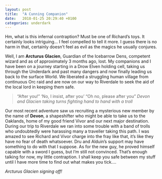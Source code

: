 ```yaml
---
layout: post
title:  "A Cunning Companion"
date:   2018-01-25 20:29:40 +0100
categories: underdark
---
```

Hm, what is this infernal contraption? Must be one of Richard’s toys. It certainly looks intriguing… I feel compelled to tell it more. I guess there is no harm in that, certainly doesn’t feel as evil as the magics he usually conjures. 

Well, I am **Arcturus Glacien**, Guardian of the Icebarrow Dens, competent wizard and as of approximately 3 months ago, lost. My companions and I have been on a journey starting in a Drow Elven holding cell, taking us through the Underdark and past many dangers and now finally leading us back to the surface World. We liberated a struggling human village from continuous Orc raid and are now on our way to Riverdale to seek the aid of the local lord in keeping them safe.

> “After you!” ‘No, I insist, after you’ “Oh no, please after you”
> <cite>Devon and Glacien taking turns fighting hand to hand with a troll</cite>

Our most recent adventure saw us recruiting a mysterious new member by the name of **Devon**, a shapeshifter who might be able to take us to the Oaklands, home of my good friend Vivor and our next major destination.  During our trip to Riverdale we ran into some trouble with a band of trolls who undoubtedly were harassing many a traveller taking this path. I was amazed to see Richard and Vivor charge into the fray like that, it’s like they have no fear of death whatsoever. Dru and Alduin’s support may have something to do with that I suppose. As for the new guy, he proved himself capable with a sword I guess, but I’m still not convinced. That’s enough talking for now, my little contraption. I shall keep you safe between my stuff until I have more time to find out what makes you tick....

_Arcturus Glacien signing off!_ 
